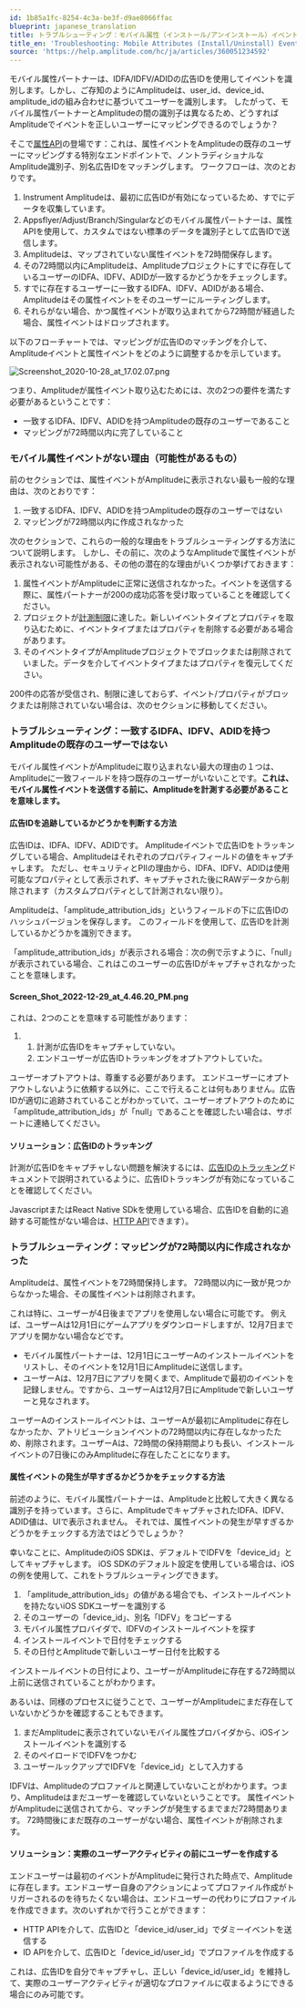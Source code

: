 ```yaml
---
id: 1b85a1fc-8254-4c3a-be3f-d9ae8066ffac
blueprint: japanese_translation
title: トラブルシューティング：モバイル属性（インストール/アンインストール）イベント
title_en: 'Troubleshooting: Mobile Attributes (Install/Uninstall) Events'
source: 'https://help.amplitude.com/hc/ja/articles/360051234592'
---
```

モバイル属性パートナーは、IDFA/IDFV/ADIDの広告IDを使用してイベントを識別します。しかし、ご存知のようにAmplitudeは、user\_id、device\_id、amplitude\_idの組み合わせに基づいてユーザーを識別します。 したがって、モバイル属性パートナーとAmplitudeの間の識別子は異なるため、どうすればAmplitudeでイベントを正しいユーザーにマッピングできるのでしょうか？

そこで[属性API](https://developers.amplitude.com/docs/attribution-api)の登場です：これは、属性イベントをAmplitudeの既存のユーザーにマッピングする特別なエンドポイントで、ノントラディショナルなAmplitude識別子、別名広告IDをマッチングします。 ワークフローは、次のとおりです。 

1. Instrument Amplitudeは、最初に広告IDが有効になっているため、すでにデータを収集しています。
2. Appsflyer/Adjust/Branch/Singularなどのモバイル属性パートナーは、属性APIを使用して、カスタムではない標準のデータを識別子として広告IDで送信します。
3. Amplitudeは、マップされていない属性イベントを72時間保存します。
4. その72時間以内にAmplitudeは、Amplitudeプロジェクトにすでに存在しているユーザーのIDFA、IDFV、ADIDが一致するかどうかをチェックします。
5. すでに存在するユーザーに一致するIDFA、IDFV、ADIDがある場合、Amplitudeはその属性イベントをそのユーザーにルーティングします。
6. それらがない場合、かつ属性イベントが取り込まれてから72時間が経過した場合、属性イベントはドロップされます。

以下のフローチャートでは、マッピングが広告IDのマッチングを介して、Amplitudeイベントと属性イベントをどのように調整するかを示しています。

![Screenshot_2020-10-28_at_17.02.07.png](/docs/output/img/jp/screenshot-2020-10-28-at-17-02-07-png.png)

つまり、Amplitudeが属性イベント取り込むためには、次の2つの要件を満たす必要があるということです：

* 一致するIDFA、IDFV、ADIDを持つAmplitudeの既存のユーザーであること
* マッピングが72時間以内に完了していること

### モバイル属性イベントがない理由（可能性があるもの）

前のセクションでは、属性イベントがAmplitudeに表示されない最も一般的な理由は、次のとおりです：

1. 一致するIDFA、IDFV、ADIDを持つAmplitudeの既存のユーザーではない
2. マッピングが72時間以内に作成されなかった

次のセクションで、これらの一般的な理由をトラブルシューティングする方法について説明します。 しかし、その前に、次のようなAmplitudeで属性イベントが表示されない可能性がある、その他の潜在的な理由がいくつか挙げておきます：

1. 属性イベントがAmplitudeに正常に送信されなかった。イベントを送信する際に、属性パートナーが200の成功応答を受け取っていることを確認してください。
2. プロジェクトが[計測制限](https://help.amplitude.com/hc/en-us/articles/115002923888-Limits#h_8d90ca72-bf91-4161-88b2-01b5448b0859)に達した。新しいイベントタイプとプロパティを取り込むために、イベントタイプまたはプロパティを削除する必要がある場合があります。
3. そのイベントタイプがAmplitudeプロジェクトでブロックまたは削除されていました。データを介してイベントタイプまたはプロパティを復元してください。

200件の応答が受信され、制限に達しておらず、イベント/プロパティがブロックまたは削除されていない場合は、次のセクションに移動してください。 

### トラブルシューティング：一致するIDFA、IDFV、ADIDを持つAmplitudeの既存のユーザーではない

モバイル属性イベントがAmplitudeに取り込まれない最大の理由の１つは、Amplitudeに一致フィールドを持つ既存のユーザーがいないことです。**これは、モバイル属性イベントを送信する前に、Amplitudeを計測する必要があることを意味します。** 

#### 広告IDを追跡しているかどうかを判断する方法

広告IDは、IDFA、IDFV、ADIDです。 Amplitudeイベントで広告IDをトラッキングしている場合、Amplitudeはそれぞれのプロパティフィールドの値をキャプチャします。 ただし、セキュリティとPIIの理由から、IDFA、IDFV、ADIDは使用可能なプロパティとして表示されず、キャプチャされた後にRAWデータから削除されます（カスタムプロパティとして計測されない限り）。 

Amplitudeは、「amplitude\_attribution\_ids」というフィールドの下に広告IDのハッシュバージョンを保存します。 このフィールドを使用して、広告IDを計測しているかどうかを識別できます。

「amplitude\_attribution\_ids」が表示される場合：次の例で示すように、「null」が表示されている場合、これはこのユーザーの広告IDがキャプチャされなかったことを意味します。

#### Screen_Shot_2022-12-29_at_4.46.20_PM.png

これは、2つのことを意味する可能性があります： 

1. 1. 計測が広告IDをキャプチャしていない。
	2. エンドユーザーが広告IDトラッキングをオプトアウトしていた。

ユーザーオプトアウトは、尊重する必要があります。 エンドユーザーにオプトアウトしないように依頼する以外に、ここで行えることは何もありません。広告IDが適切に追跡されていることがわかっていて、ユーザーオプトアウトのために「amplitude\_attribution\_ids」が「null」であることを確認したい場合は、サポートに連絡してください。

#### ソリューション：広告IDのトラッキング

計測が広告IDをキャプチャしない問題を解決するには、[広告IDのトラッキング](https://developers.amplitude.com/docs/ios#advertising-id)ドキュメントで説明されているように、広告IDトラッキングが有効になっていることを確認してください。

JavascriptまたはReact Native SDkを使用している場合、広告IDを自動的に追跡する可能性がない場合は、[HTTP API](/docs/cdp/sources/instrument-track-unique-users)できます）。

### トラブルシューティング：マッピングが72時間以内に作成されなかった

Amplitudeは、属性イベントを72時間保持します。 72時間以内に一致が見つからなかった場合、その属性イベントは削除されます。

これは特に、ユーザーが4日後までアプリを使用しない場合に可能です。 例えば、ユーザーAは12月1日にゲームアプリをダウンロードしますが、12月7日までアプリを開かない場合などです。 

* モバイル属性パートナーは、12月1日にユーザーAのインストールイベントをリストし、そのイベントを12月1日にAmplitudeに送信します。
* ユーザーAは、12月7日にアプリを開くまで、Amplitudeで最初のイベントを記録しません。ですから、ユーザーAは12月7日にAmplitudeで新しいユーザーと見なされます。

ユーザーAのインストールイベントは、ユーザーAが最初にAmplitudeに存在しなかったか、アトリビューションイベントの72時間以内に存在しなかったため、削除されます。ユーザーAは、72時間の保持期間よりも長い、インストールイベントの7日後にのみAmplitudeに存在したことになります。

#### 属性イベントの発生が早すぎるかどうかをチェックする方法

前述のように、モバイル属性パートナーは、Amplitudeと比較して大きく異なる識別子を持っています。さらに、AmplitudeでキャプチャされたIDFA、IDFV、ADID値は、UIで表示されません。 それでは、属性イベントの発生が早すぎるかどうかをチェックする方法ではどうでしょうか？

幸いなことに、AmplitudeのiOS SDKは、デフォルトでIDFVを「device\_id」としてキャプチャします。 iOS SDKのデフォルト設定を使用している場合は、iOSの例を使用して、これをトラブルシューティングできます。 

1. 「amplitude\_attribution\_ids」の値がある場合でも、インストールイベントを持たないiOS SDKユーザーを識別する
2. そのユーザーの「device\_id」、別名「IDFV」をコピーする
3. モバイル属性プロバイダで、IDFVのインストールイベントを探す
4. インストールイベントで日付をチェックする
5. その日付とAmplitudeで新しいユーザー日付を比較する

インストールイベントの日付により、ユーザーがAmplitudeに存在する72時間以上前に送信されていることがわかります。

あるいは、同様のプロセスに従うことで、ユーザーがAmplitudeにまだ存在していないかどうかを確認することもできます。

1. まだAmplitudeに表示されていないモバイル属性プロバイダから、iOSインストールイベントを識別する
2. そのペイロードでIDFVをつかむ
3. ユーザールックアップでIDFVを「device\_id」として入力する

IDFVは、Amplitudeのプロファイルと関連していないことがわかります。つまり、Amplitudeはまだユーザーを確認していないということです。 属性イベントがAmplitudeに送信されてから、マッチングが発生するまでまだ72時間あります。 72時間後にまだ既存のユーザーがない場合、属性イベントが削除されます。 

#### ソリューション：実際のユーザーアクティビティの前にユーザーを作成する

エンドユーザーは最初のイベントがAmplitudeに発行された時点で、Amplitudeに存在します。エンドユーザー自身のアクションによってプロファイル作成がトリガーされるのを待ちたくない場合は、エンドユーザーの代わりにプロファイルを作成できます。次のいずれかで行うことができます：

* HTTP APIを介して、広告IDと「device\_id/user\_id」でダミーイベントを送信する
* ID APIを介して、広告IDと「device\_id/user\_id」でプロファイルを作成する

これは、広告IDを自分でキャプチャし、正しい「device\_id/user\_id」を維持して、実際のユーザーアクティビティが適切なプロファイルに収まるようにできる場合にのみ可能です。

